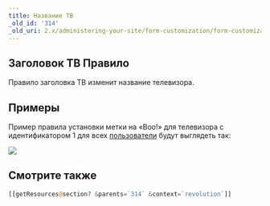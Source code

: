 ```yaml
---
title: Название ТВ
_old_id: '314'
_old_uri: 2.x/administering-your-site/form-customization/form-customization-rules/tv-title
---
```


## Заголовок ТВ Правило

Правило заголовка ТВ изменит название телевизора.

## Примеры

Пример правила установки метки на «Boo!» для телевизора с идентификатором 1 для всех [пользователи](display/revolution20/Users "пользователей") будут выглядеть так:

![](../../../../../en/building-sites/client-proofing/form-customization/rules/download/attachments/18678097/rule-tvLabel.png?version=1&modificationDate=1252015831000)

## Смотрите также

```php
[[getResources@section? &parents=`314` &context=`revolution`]]
```

